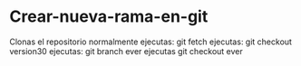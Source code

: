 # Crear-nueva-rama-en-git

Clonas el repositorio normalmente
ejecutas:  git fetch
ejecutas: git checkout version30
ejecutas: git branch ever
ejecutas git checkout ever
